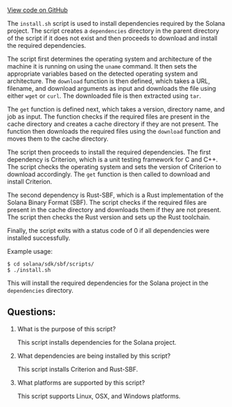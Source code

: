 [View code on GitHub](https://github.com/solana-labs/solana/blob/master/sdk/sbf/scripts/install.sh)

The `install.sh` script is used to install dependencies required by the Solana project. The script creates a `dependencies` directory in the parent directory of the script if it does not exist and then proceeds to download and install the required dependencies.

The script first determines the operating system and architecture of the machine it is running on using the `uname` command. It then sets the appropriate variables based on the detected operating system and architecture. The `download` function is then defined, which takes a URL, filename, and download arguments as input and downloads the file using either `wget` or `curl`. The downloaded file is then extracted using `tar`.

The `get` function is defined next, which takes a version, directory name, and job as input. The function checks if the required files are present in the cache directory and creates a cache directory if they are not present. The function then downloads the required files using the `download` function and moves them to the cache directory.

The script then proceeds to install the required dependencies. The first dependency is Criterion, which is a unit testing framework for C and C++. The script checks the operating system and sets the version of Criterion to download accordingly. The `get` function is then called to download and install Criterion.

The second dependency is Rust-SBF, which is a Rust implementation of the Solana Binary Format (SBF). The script checks if the required files are present in the cache directory and downloads them if they are not present. The script then checks the Rust version and sets up the Rust toolchain.

Finally, the script exits with a status code of 0 if all dependencies were installed successfully.

Example usage:

```
$ cd solana/sdk/sbf/scripts/
$ ./install.sh
```

This will install the required dependencies for the Solana project in the `dependencies` directory.
## Questions: 
 1. What is the purpose of this script?
    
    This script installs dependencies for the Solana project.

2. What dependencies are being installed by this script?
    
    This script installs Criterion and Rust-SBF.

3. What platforms are supported by this script?
    
    This script supports Linux, OSX, and Windows platforms.